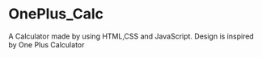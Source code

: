 # OnePlus_Calc
A Calculator made by using HTML,CSS and JavaScript. Design is inspired by One Plus Calculator
